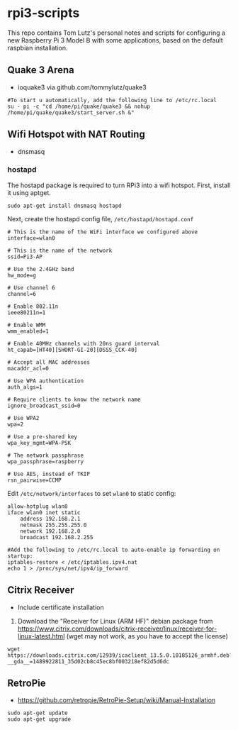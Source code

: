 # rpi3-scripts
This repo contains Tom Lutz's personal notes and scripts for configuring a new Raspberry Pi 3 Model B with some applications, based on the default raspbian installation.

## Quake 3 Arena
* ioquake3 via github.com/tommylutz/quake3
```
#To start u automatically, add the following line to /etc/rc.local
su - pi -c "cd /home/pi/quake/quake3 && nohup /home/pi/quake/quake3/start_server.sh &"
```

## Wifi Hotspot with NAT Routing
* dnsmasq
### hostapd
The hostapd package is required to turn RPi3 into a wifi hotspot.
First, install it using aptget.
```
sudo apt-get install dnsmasq hostapd
```
Next, create the hostapd config file, ```/etc/hostapd/hostapd.conf```
```
# This is the name of the WiFi interface we configured above
interface=wlan0

# This is the name of the network
ssid=Pi3-AP

# Use the 2.4GHz band
hw_mode=g

# Use channel 6
channel=6

# Enable 802.11n
ieee80211n=1

# Enable WMM
wmm_enabled=1

# Enable 40MHz channels with 20ns guard interval
ht_capab=[HT40][SHORT-GI-20][DSSS_CCK-40]

# Accept all MAC addresses
macaddr_acl=0

# Use WPA authentication
auth_algs=1

# Require clients to know the network name
ignore_broadcast_ssid=0

# Use WPA2
wpa=2

# Use a pre-shared key
wpa_key_mgmt=WPA-PSK

# The network passphrase
wpa_passphrase=raspberry

# Use AES, instead of TKIP
rsn_pairwise=CCMP

```

Edit ```/etc/network/interfaces``` to set ```wlan0``` to static config:
```
allow-hotplug wlan0
iface wlan0 inet static
    address 192.168.2.1
    netmask 255.255.255.0
    network 192.168.2.0
    broadcast 192.168.2.255
```


```
#Add the following to /etc/rc.local to auto-enable ip forwarding on startup:
iptables-restore < /etc/iptables.ipv4.nat
echo 1 > /proc/sys/net/ipv4/ip_forward
```

## Citrix Receiver
* Include certificate installation
1. Download the "Receiver for Linux (ARM HF)" debian package from https://www.citrix.com/downloads/citrix-receiver/linux/receiver-for-linux-latest.html (wget may not work, as you have to accept the license)
```
wget https://downloads.citrix.com/12939/icaclient_13.5.0.10185126_armhf.deb?__gda__=1489922811_35d02cb8c45ec8bf003218ef82d5d6dc
```

## RetroPie
* https://github.com/retropie/RetroPie-Setup/wiki/Manual-Installation
```
sudo apt-get update
sudo apt-get upgrade
```
